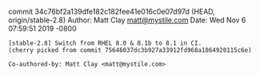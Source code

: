 
commit 34c76bf2a139dfe182c182fee41e016c0e07d97d (HEAD, origin/stable-2.8)
Author: Matt Clay <matt@mystile.com>
Date:   Wed Nov 6 07:59:51 2019 -0800

    [stable-2.8] Switch from RHEL 8.0 & 8.1b to 8.1 in CI.
    (cherry picked from commit 75646037dc3b927a33912fd968a1864920115c6e)
    
    Co-authored-by: Matt Clay <matt@mystile.com>


